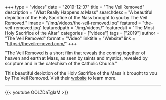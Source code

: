 +++
type = "videos"
date = "2019-12-07"
title = "The Veil Removed"
description = "What Really Happens at Mass"
searchdesc = "A beautiful depiction of the Holy Sacrifice of the Mass brought to you by The Veil Removed."
image = "/img/videos/the-veil-removed.jpg"
featured = "the-veil-removed.jpg"
featuredpath = "/img/videos/"
featuredalt = "The Most Holy Sacrifice of the Altar"
categories = ["videos"]
tags = ["2019"]
author = "The Veil Removed"
format = "Video"
linktitle = "Website"
link = "https://theveilremoved.com/"
+++

"The Veil Removed is a short film that reveals the coming together of heaven and earth at Mass, as seen by saints and mystics, revealed by scripture and in the catechism of the Catholic Church."

This beautiful depiction of the Holy Sacrifice of the Mass is brought to you by The Veil Removed. Visit their [website](https://theveilremoved.com/) to learn more.

---

{{< youtube OOLZDaTgIaM >}}

